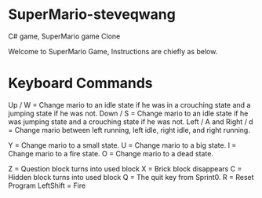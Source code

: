 # SuperMario-steveqwang
C# game, SuperMario game Clone

Welcome to SuperMario Game, Instructions are chiefly as below.

# Keyboard Commands
Up / W = Change mario to an idle state if he was in a crouching state and a jumping state if he was not.
Down / S = Change mario to an idle state if he was jumping state and a crouching state if he was not.
Left / A and Right / d = Change mario between left running, left idle, right idle, and right running.

Y = Change mario to a small state.
U = Change mario to a big state.
I = Change mario to a fire state.
O = Change mario to a dead state. 

Z = Question block turns into used block
X = Brick block disappears
C = Hidden block turns into used block
Q = The quit key from Sprint0.
R = Reset Program
LeftShift = Fire

